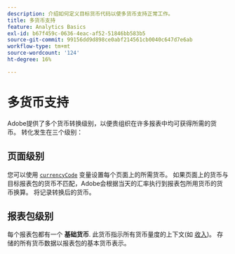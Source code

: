 ```yaml
---
description: 介绍如何定义目标货币代码以使多货币支持正常工作。
title: 多货币支持
feature: Analytics Basics
exl-id: b67f459c-0636-4eac-af52-51846bb583b5
source-git-commit: 99156dd9d898ce0abf214561cb0040c647d7e6ab
workflow-type: tm+mt
source-wordcount: '124'
ht-degree: 16%

---
```


# 多货币支持

Adobe提供了多个货币转换级别，以便贵组织在许多报表中均可获得所需的货币。 转化发生在三个级别：

## 页面级别

您可以使用 [`currencyCode`](/help/implement/vars/config-vars/currencycode.md) 变量设置每个页面上的所需货币。 如果页面上的货币与目标报表包的货币不匹配，Adobe会根据当天的汇率执行到报表包所用货币的货币换算。 将记录转换后的货币。

## 报表包级别

每个报表包都有一个 **基础货币**. 此货币指示所有货币量度的上下文(如 [收入](/help/components/metrics/revenue.md))。 存储的所有货币数据以报表包的基本货币表示。

